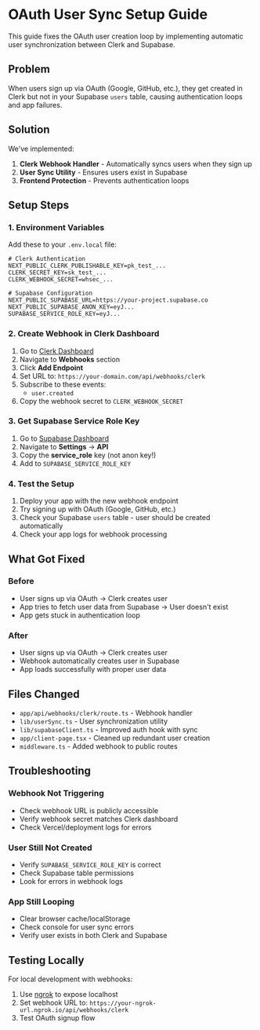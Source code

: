 # OAuth User Sync Setup Guide

This guide fixes the OAuth user creation loop by implementing automatic user synchronization between Clerk and Supabase.

## Problem
When users sign up via OAuth (Google, GitHub, etc.), they get created in Clerk but not in your Supabase `users` table, causing authentication loops and app failures.

## Solution
We've implemented:
1. **Clerk Webhook Handler** - Automatically syncs users when they sign up
2. **User Sync Utility** - Ensures users exist in Supabase  
3. **Frontend Protection** - Prevents authentication loops

## Setup Steps

### 1. Environment Variables
Add these to your `.env.local` file:

```env
# Clerk Authentication
NEXT_PUBLIC_CLERK_PUBLISHABLE_KEY=pk_test_...
CLERK_SECRET_KEY=sk_test_...
CLERK_WEBHOOK_SECRET=whsec_...

# Supabase Configuration  
NEXT_PUBLIC_SUPABASE_URL=https://your-project.supabase.co
NEXT_PUBLIC_SUPABASE_ANON_KEY=eyJ...
SUPABASE_SERVICE_ROLE_KEY=eyJ...
```

### 2. Create Webhook in Clerk Dashboard

1. Go to [Clerk Dashboard](https://dashboard.clerk.com)
2. Navigate to **Webhooks** section
3. Click **Add Endpoint**
4. Set URL to: `https://your-domain.com/api/webhooks/clerk`
5. Subscribe to these events:
   - `user.created`
6. Copy the webhook secret to `CLERK_WEBHOOK_SECRET`

### 3. Get Supabase Service Role Key

1. Go to [Supabase Dashboard](https://supabase.com/dashboard)
2. Navigate to **Settings** → **API**
3. Copy the **service_role** key (not anon key!)
4. Add to `SUPABASE_SERVICE_ROLE_KEY`

### 4. Test the Setup

1. Deploy your app with the new webhook endpoint
2. Try signing up with OAuth (Google, GitHub, etc.)
3. Check your Supabase `users` table - user should be created automatically
4. Check your app logs for webhook processing

## What Got Fixed

### Before
- User signs up via OAuth → Clerk creates user
- App tries to fetch user data from Supabase → User doesn't exist
- App gets stuck in authentication loop

### After  
- User signs up via OAuth → Clerk creates user
- Webhook automatically creates user in Supabase
- App loads successfully with proper user data

## Files Changed

- `app/api/webhooks/clerk/route.ts` - Webhook handler
- `lib/userSync.ts` - User synchronization utility
- `lib/supabaseClient.ts` - Improved auth hook with sync
- `app/client-page.tsx` - Cleaned up redundant user creation
- `middleware.ts` - Added webhook to public routes

## Troubleshooting

### Webhook Not Triggering
- Check webhook URL is publicly accessible
- Verify webhook secret matches Clerk dashboard
- Check Vercel/deployment logs for errors

### User Still Not Created
- Verify `SUPABASE_SERVICE_ROLE_KEY` is correct
- Check Supabase table permissions
- Look for errors in webhook logs

### App Still Looping
- Clear browser cache/localStorage
- Check console for user sync errors
- Verify user exists in both Clerk and Supabase

## Testing Locally

For local development with webhooks:
1. Use [ngrok](https://ngrok.com) to expose localhost
2. Set webhook URL to: `https://your-ngrok-url.ngrok.io/api/webhooks/clerk`
3. Test OAuth signup flow 